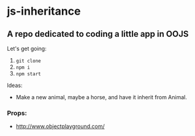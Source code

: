 # js-inheritance
## A repo dedicated to coding a little app in OOJS

Let's get going:

1. `git clone`
2. `npm i`
3. `npm start`

Ideas:

* Make a new animal, maybe a horse, and have it inherit from Animal.

### Props:
* http://www.objectplayground.com/
